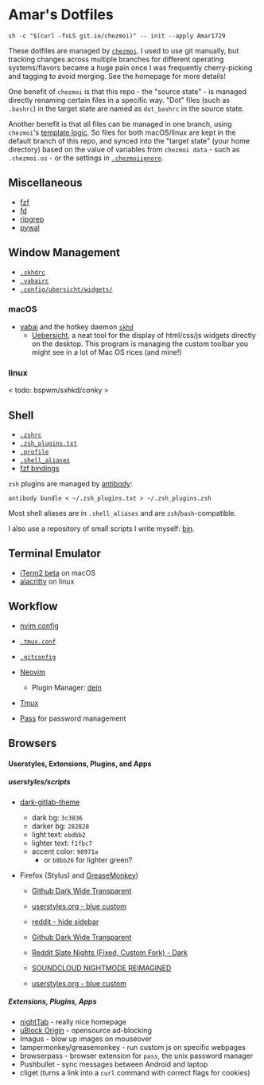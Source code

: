 # Amar's Dotfiles

```
sh -c "$(curl -fsLS git.io/chezmoi)" -- init --apply Amar1729
```

These dotfiles are managed by [`chezmoi`](https://github.com/twpayne/chezmoi/). I used to use git manually, but tracking changes across multiple branches for different operating systems/flavors became a huge pain once I was frequently cherry-picking and tagging to avoid merging. See the homepage for more details!

One benefit of `chezmoi` is that this repo - the "source state" - is managed directly renaming certain files in a specific way. "Dot" files (such as `.bashrc`) in the target state are named as `dot_bashrc` in the source state.

Another benefit is that all files can be managed in one branch, using `chezmoi`'s [template logic](https://github.com/twpayne/chezmoi/blob/master/docs/HOWTO.md#manage-machine-to-machine-differences). So files for both macOS/linux are kept in the default branch of this repo, and synced into the "target state" (your home directory) based on the value of variables from `chezmoi data` - such as `.chezmoi.os` - or the settings in [`.chezmoiignore`](./.chezmoiignore).


## Miscellaneous

* [fzf](https://github.com/junegunn/fzf)
* [fd](https://github.com/sharkdp/fd)
* [ripgrep](https://github.com/BurntSushi/ripgrep)
* [pywal](https://github.com/dylanaraps/pywal)


## Window Management

* [`.skhdrc`](./dot_skhdrc)
* [`.yabairc`](./executable_dot_yabairc)
* [`.config/ubersicht/widgets/`](./dot_config/ubersicht/widgets/)

### macOS

* [yabai](https://github.com/koekeishiya/yabai/) and the hotkey daemon [`skhd`](https://github.com/koekeishiya/skhd)
  * [Uebersicht](http://tracesof.net/uebersicht/), a neat tool for the display of html/css/js widgets directly on the desktop. This program is managing the custom toolbar you might see in a lot of Mac OS rices (and mine!)

### linux

< todo: bspwm/sxhkd/conky >


## Shell

* [`.zshrc`](./dot_zshrc)
* [`.zsh_plugins.txt`](./dot_zsh_plugins.txt)
* [`.profile`](./dot_profile)
* [`.shell_aliases`](./dot_shell_aliases.tmpl)
* [fzf bindings](./dot_config/fzf)

`zsh` plugins are managed by [antibody](https://getantibody.github.io/):
```
antibody bundle < ~/.zsh_plugins.txt > ~/.zsh_plugins.zsh
```

Most shell aliases are in `.shell_aliases` and are `zsh`/`bash`-compatible.

I also use a repository of small scripts I write myself: [bin](https://github.com/Amar1729/bin).


## Terminal Emulator
* [iTerm2 beta](https://www.iterm2.com/downloads.html) on macOS
* [alacritty](https://github.com/alacritty/alacritty/) on linux


## Workflow

* [nvim config](./dot_config/nvim)
* [`.tmux.conf`](./dot_tmux.conf.tmpl)
* [`.gitconfig`](./dot_gitconfig.tmpl)

* [Neovim](https://github.com/neovim/neovim)
  * Plugin Manager: [dein](https://github.com/Shougo/dein.vim)
* [Tmux](https://github.com/tmux/tmux)
* [Pass](https://www.passwordstore.org/) for password management


## Browsers

#### Userstyles, Extensions, Plugins, and Apps

##### userstyles/scripts
* [dark-gitlab-theme](https://userstyles.org/styles/164877/dark-gitlab-theme)
  * dark bg: `3c3836`
  * darker bg: `282828`
  * light text: `ebdbb2`
  * lighter text: `f1fbc7`
  * accent color: `98971a`
    * or `b8bb26` for lighter green?
* Firefox (Stylus) and [GreaseMonkey](https://addons.mozilla.org/en-US/firefox/addon/greasemonkey/))

  * [Github Dark Wide Transparent](https://userstyles.org/styles/126131/github-dark-wide-transparent)
  * [userstyles.org - blue custom](https://userstyles.org/styles/118410/userstyles-org-blue-custom)
  * [reddit - hide sidebar](https://userstyles.org/styles/142862/reddit-hide-sidebar-for-low-screen-width)

  * [Github Dark Wide Transparent](https://userstyles.org/styles/126131/github-dark-wide-transparent)
  * [Reddit Slate Nights (Fixed, Custom Fork) - Dark](https://userstyles.org/styles/123908/reddit-slate-nights-fixed-custom-fork-dark)
  * [SOUNDCLOUD NIGHTMODE REIMAGINED](https://userstyles.org/styles/136523/soundcloud-nightmode-reimagined)
  * [userstyles.org - blue custom](https://userstyles.org/styles/118410/userstyles-org-blue-custom)

##### Extensions, Plugins, Apps
  * [nightTab](https://addons.mozilla.org/en-US/firefox/addon/nighttab/) - really nice homepage
  * [uBlock Origin](https://addons.mozilla.org/en-US/firefox/addon/ublock-origin/) - opensource ad-blocking
  * Imagus - blow up images on mouseover
  * tampermonkey/greasemonkey - run custom js on specific webpages
  * browserpass - browser extension for `pass`, the unix password manager  
  * Pushbullet - sync messages between Android and laptop
  * cliget (turns a link into a `curl` command with correct flags for cookies)
